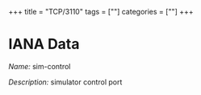 +++
title = "TCP/3110"
tags = [""]
categories = [""]
+++

# IANA Data

_Name:_ sim-control

_Description:_ simulator control port

